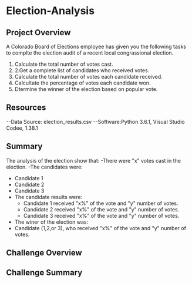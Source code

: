 # Election-Analysis

## Project Overview
A Colorado Board of Elections employee has given you the following tasks to complte the election audit of a recent local congrassional election.

1. Calculate the total number of votes cast.
2. 2.Get a complete list of candidates who received votes.
3. Calculate the total number of votes each candidate received.
4. Calcultate the percentage of votes each candidate won.
5. Dtermine the winner of the election based on popular vote.

## Resources
--Data Source: election_results.csv
--Software:Python 3.6.1, Visual Studio Codee, 1.38.1

## Summary
The analysis of the election show that:
-There were "x" votes cast in the election.
-The candidates were:
  - Candidate 1
  - Candidate 2
  - Candidate 3
- The candidate results were:
   - Candidate 1 received "x%" of the vote and "y" number of votes.
   - Candidate 2 received "x%" of the vote and "y" number of votes.
   - Candidate 3 received "x%" of the vote and "y" number of votes.
 - The winer of the election was:
  - Candidate (1,2,or 3), who received "x%" of the vote and "y" number of votes.
 
 ## Challenge Overview
 
 ## Challenge Summary
